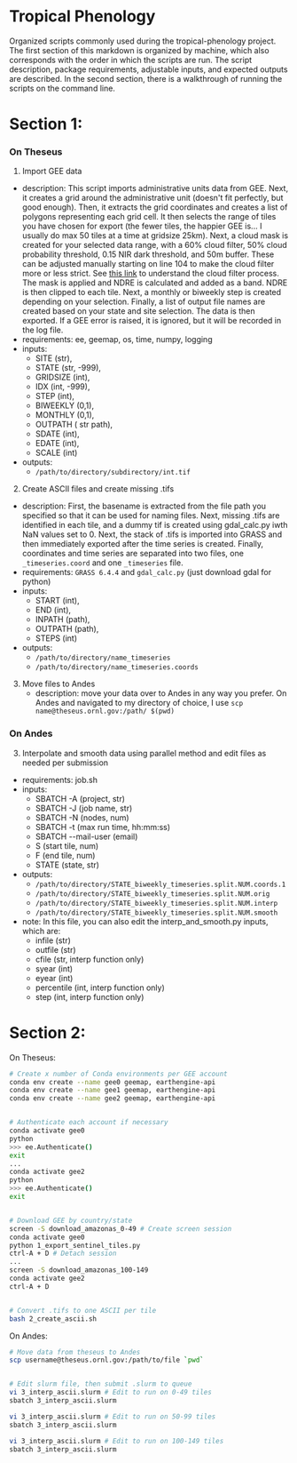# Tropical Phenology
Organized scripts commonly used during the tropical-phenology project. The first section of this markdown is organized by machine, which also corresponds with the order in which the scripts are run. The script description, package requirements, adjustable inputs, and expected outputs are described. In the second section, there is a walkthrough of running the scripts on the command line.


# Section 1:
### On Theseus
1. Import GEE data
  - description: This script imports administrative units data from GEE. Next, it creates a grid around the administrative unit (doesn't fit perfectly, but good enough). Then, it extracts the grid coordinates and creates a list of polygons representing each grid cell. It then selects the range of tiles you have chosen for export (the fewer tiles, the happier GEE is... I usually do max 50 tiles at a time at gridsize 25km). Next, a cloud mask is created for your selected data range, with a 60% cloud filter, 50% cloud probability threshold, 0.15 NIR dark threshold, and 50m buffer. These can be adjusted manually starting on line 104 to make the cloud filter more or less strict. See [this link](https://developers.google.com/earth-engine/tutorials/community/sentinel-2-s2cloudless) to understand the cloud filter process. The mask is applied and NDRE is calculated and added as a band. NDRE is then clipped to each tile. Next, a monthly or biweekly step is created depending on your selection. Finally, a list of output file names are created based on your state and site selection. The data is then exported. If a GEE error is raised, it is ignored, but it will be recorded in the log file.
  - requirements: ee, geemap, os, time, numpy, logging
  - inputs: 
    - SITE (str),
    - STATE (str, -999),
    - GRIDSIZE (int),
    - IDX (int, -999),
    - STEP (int),
    - BIWEEKLY (0,1),
    - MONTHLY (0,1),
    - OUTPATH ( str path),
    - SDATE (int),
    - EDATE (int),
    - SCALE (int)
  - outputs:
    - `/path/to/directory/subdirectory/int.tif`
    
2. Create ASCII files and create missing .tifs
  - description: First, the basename is extracted from the file path you specified so that it can be used for naming files. Next, missing .tifs are identified in each tile, and a dummy tif is created using gdal_calc.py iwth NaN values set to 0. Next, the stack of .tifs is imported into GRASS and then immediately exported after the time series is created. Finally, coordinates and time series are separated into two files, one `_timeseries.coord` and one `_timeseries` file.
  - requirements: `GRASS 6.4.4` and `gdal_calc.py` (just download gdal for python)
  - inputs:
      - START (int),
      - END (int),
      - INPATH (path),
      - OUTPATH (path),
      - STEPS (int)
  - outputs:
    - `/path/to/directory/name_timeseries`
    - `/path/to/directory/name_timeseries.coords`
    
3. Move files to Andes
   - description: move your data over to Andes in any way you prefer. On Andes and navigated to my directory of choice, I use `scp name@theseus.ornl.gov:/path/ $(pwd)`

### On Andes
3. Interpolate and smooth data using parallel method and edit files as needed per submission
  - requirements: job.sh
  - inputs:
      - SBATCH -A (project, str)
      - SBATCH -J (job name, str)
      - SBATCH -N (nodes, num)
      - SBATCH -t (max run time, hh:mm:ss)
      - SBATCH --mail-user (email)
      - S (start tile, num)
      - F (end tile, num)
      - STATE (state, str)
  - outputs:
      - `/path/to/directory/STATE_biweekly_timeseries.split.NUM.coords.1`
      - `/path/to/directory/STATE_biweekly_timeseries.split.NUM.orig`
      - `/path/to/directory/STATE_biweekly_timeseries.split.NUM.interp`
      - `/path/to/directory/STATE_biweekly_timeseries.split.NUM.smooth`
  - note: In this file, you can also edit the interp_and_smooth.py inputs, which are:
      - infile (str)
      - outfile (str)
      - cfile (str, interp function only)
      - syear (int)
      - eyear (int)
      - percentile (int, interp function only)
      - step (int, interp function only)


# Section 2:
On Theseus:
```bash
# Create x number of Conda environments per GEE account
conda env create --name gee0 geemap, earthengine-api
conda env create --name gee1 geemap, earthengine-api
conda env create --name gee2 geemap, earthengine-api


# Authenticate each account if necessary
conda activate gee0
python
>>> ee.Authenticate()
exit
...
conda activate gee2
python
>>> ee.Authenticate()
exit


# Download GEE by country/state
screen -S download_amazonas_0-49 # Create screen session
conda activate gee0
python 1_export_sentinel_tiles.py
ctrl-A + D # Detach session
...
screen -S download_amazonas_100-149
conda activate gee2
ctrl-A + D


# Convert .tifs to one ASCII per tile
bash 2_create_ascii.sh
```

On Andes:
```bash
# Move data from theseus to Andes
scp username@theseus.ornl.gov:/path/to/file `pwd`


# Edit slurm file, then submit .slurm to queue
vi 3_interp_ascii.slurm # Edit to run on 0-49 tiles
sbatch 3_interp_ascii.slurm

vi 3_interp_ascii.slurm # Edit to run on 50-99 tiles
sbatch 3_interp_ascii.slurm

vi 3_interp_ascii.slurm # Edit to run on 100-149 tiles
sbatch 3_interp_ascii.slurm
```
